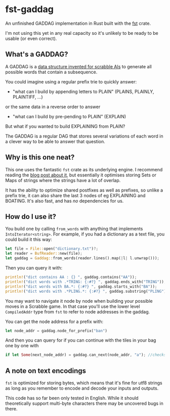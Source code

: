 # fst-gaddag

An unfinished GADDAG implementation in Rust built with the [fst](https://github.com/BurntSushi/fst) crate.

I'm not using this yet in any real capacity so it's unlikely to be ready to be usable (or even correct).

What's a GADDAG?
----
A GADDAG is a [data structure invented for scrabble AIs](https://ericsink.com/downloads/faster-scrabble-gordon.pdf) to generate all possible words that contain a subsequence.

You could imagine using a regular prefix trie to quickly answer:

* "what can I build by appending letters to PLAIN" (PLAINS, PLAINLY, PLAINTIFF, ...)

or the same data in a reverse order to answer
* "what can I build by pre-pending to PLAIN" (EXPLAIN)

But what if you wanted to build EXPLAINING from PLAIN?

The GADDAG is a regular DAG that stores several variations of each word in a clever way to be able to answer that question.

Why is this one neat?
---
This one uses the fantastic `fst` crate as its underlying engine. I recommend reading the [blog post about it](https://blog.burntsushi.net/transducers/), but essentially it
optimises storing Sets or Maps of strings where the strings have a lot of overlap.

It has the ability to optimize shared postfixes as well as prefixes, so unlike a prefix trie, it can also share the last 3 nodes of eg
EXPLAINING and BOATING. It's also fast, and has _no_ dependencies for us.

How do I use it?
---

You build one by calling `from_words` with anything that implements `IntoIterator<string>`. For example, if you had a dictionary as a text file, you could
build it this way:

```rust
let file = File::open("dictionary.txt")?;
let reader = BufReader::new(file);
let gaddag = Gaddag::from_words(reader.lines().map(|l| l.unwrap()));
 ```
  
Then you can query it with:
```rust
println!("dict contains AA : {} ", gaddag.contains("AA"));
println!("dict words with .*TRING: {:#?} ", gaddag.ends_with("TRING"));
println!("dict words with BA.*: {:#?} ", gaddag.starts_with("BA"));
println!("dict words with .*PLING.*: {:#?} ", gaddag.substring("PLING"));
```

You may want to navigate it node by node when building your possible moves in a Scrabble game.
In that case you'll use the lower level `CompiledAddr` type from `fst` to refer to node addresses in the
gaddag.

You can get the node address for a prefix with:
```rust
let node_addr = gaddag.node_for_prefix("ban")
```
And then you can query for if you can continue with the tiles in your bag one by one with
```rust
if let Some(next_node_addr) = gaddag.can_next(node_addr, "a"); //checks if there is a word in the dictionary with the prefix "bana"
```

A note on text encodings
----
`fst` is optimized for storing bytes, which means that it's fine for utf8 strings as long as you remember to encode and decode your inputs and outputs.

This code has so far been only tested in English. While it should theoretically support multi-byte characters there
may be uncovered bugs in there.